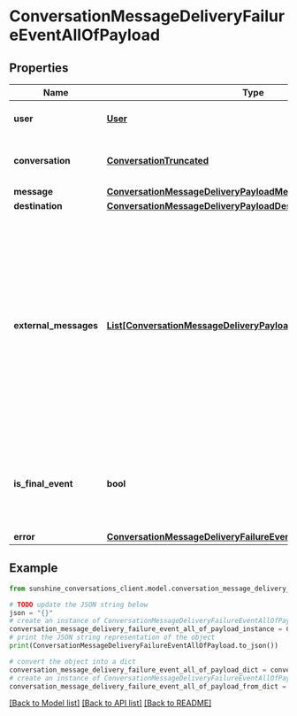 # ConversationMessageDeliveryFailureEventAllOfPayload


## Properties

Name | Type | Description | Notes
------------ | ------------- | ------------- | -------------
**user** | [**User**](User.md) | The user associated with the conversation. | [optional] 
**conversation** | [**ConversationTruncated**](ConversationTruncated.md) | The conversation in which the message was sent. | [optional] 
**message** | [**ConversationMessageDeliveryPayloadMessage**](ConversationMessageDeliveryPayloadMessage.md) |  | [optional] 
**destination** | [**ConversationMessageDeliveryPayloadDestination**](ConversationMessageDeliveryPayloadDestination.md) |  | [optional] 
**external_messages** | [**List[ConversationMessageDeliveryPayloadExternalMessagesInner]**](ConversationMessageDeliveryPayloadExternalMessagesInner.md) | An array of objects representing the third-party messages associated with the event. The order of the external messages is not guaranteed to be the same across the different triggers. Note that some channels don’t expose message IDs, in which case this field will be unset. | [optional] 
**is_final_event** | **bool** | A boolean indicating whether the webhook is the final one for the &#x60;message.id&#x60; and &#x60;destination.type&#x60; pair. | [optional] 
**error** | [**ConversationMessageDeliveryFailureEventAllOfPayloadAllOfError**](ConversationMessageDeliveryFailureEventAllOfPayloadAllOfError.md) |  | [optional] 

## Example

```python
from sunshine_conversations_client.model.conversation_message_delivery_failure_event_all_of_payload import ConversationMessageDeliveryFailureEventAllOfPayload

# TODO update the JSON string below
json = "{}"
# create an instance of ConversationMessageDeliveryFailureEventAllOfPayload from a JSON string
conversation_message_delivery_failure_event_all_of_payload_instance = ConversationMessageDeliveryFailureEventAllOfPayload.from_json(json)
# print the JSON string representation of the object
print(ConversationMessageDeliveryFailureEventAllOfPayload.to_json())

# convert the object into a dict
conversation_message_delivery_failure_event_all_of_payload_dict = conversation_message_delivery_failure_event_all_of_payload_instance.to_dict()
# create an instance of ConversationMessageDeliveryFailureEventAllOfPayload from a dict
conversation_message_delivery_failure_event_all_of_payload_from_dict = ConversationMessageDeliveryFailureEventAllOfPayload.from_dict(conversation_message_delivery_failure_event_all_of_payload_dict)
```
[[Back to Model list]](../README.md#documentation-for-models) [[Back to API list]](../README.md#documentation-for-api-endpoints) [[Back to README]](../README.md)


